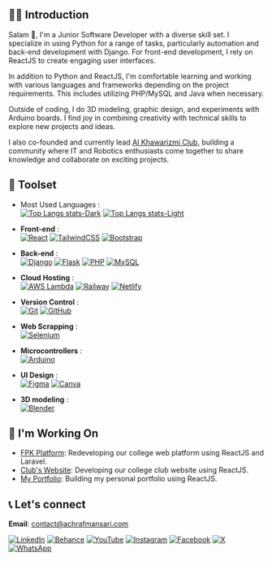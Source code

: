 ## 👨‍💼 Introduction

Salam 👋, I'm a Junior Software Developer with a diverse skill set. I specialize in using Python for a range of tasks, particularly automation and back-end development with Django. For front-end development, I rely on ReactJS to create engaging user interfaces.

In addition to Python and ReactJS, I'm comfortable learning and working with various languages and frameworks depending on the project requirements. This includes utilizing PHP/MySQL and Java when necessary.

Outside of coding, I do 3D modeling, graphic design, and experiments with Arduino boards. I find joy in combining creativity with technical skills to explore new projects and ideas.

I also co-founded and currently lead [Al Khawarizmi Club](https://github.com/alkhawarizmiclub), building a community where IT and Robotics enthusiasts come together to share knowledge and collaborate on exciting projects.



## 🧰 Toolset
- Most Used Languages : <br/>
[![Top Langs stats-Dark](https://github-readme-stats.vercel.app/api/top-langs/?username=itsachrafmansari&layout=compact&langs_count=20&hide_title=true&theme=transparent&hide_border=true&text_color=ffffff#gh-dark-mode-only)](https://github.com/itsachrafmansari#gh-dark-mode-only)
[![Top Langs stats-Light](https://github-readme-stats.vercel.app/api/top-langs/?username=itsachrafmansari&layout=compact&langs_count=20&hide_title=true&theme=transparent&hide_border=true&text_color=111111#gh-light-mode-only)](https://github.com/itsachrafmansari#gh-light-mode-only)

- **Front-end** : <br/>
    [![React](https://img.shields.io/badge/-React-61DAFB?logo=react&logoColor=black&style=for-the-badge)](#)
    [![TailwindCSS](https://img.shields.io/badge/-TailwindCSS-38B2AC?logo=tailwindcss&logoColor=white&style=for-the-badge)](#)
    [![Bootstrap](https://img.shields.io/badge/-Bootstrap-7952B3?logo=bootstrap&logoColor=white&style=for-the-badge)](#)

- **Back-end** : <br/>
    [![Django](https://img.shields.io/badge/-Django-092E20?logo=django&logoColor=white&style=for-the-badge)](#)
    [![Flask](https://img.shields.io/badge/-Flask-000000?logo=flask&logoColor=white&style=for-the-badge)](#)
    [![PHP](https://img.shields.io/badge/-PHP-777BB4?logo=php&logoColor=white&style=for-the-badge)](#)
    [![MySQL](https://img.shields.io/badge/-MySQL-4479A1?logo=mysql&logoColor=white&style=for-the-badge)](#)

- **Cloud Hosting** : <br/>
    [![AWS Lambda](https://img.shields.io/badge/-AWS_Lambda-FF9900?logo=amazonaws&logoColor=white&style=for-the-badge)](#)
    [![Railway](https://img.shields.io/badge/-Railway-0B0D11?logo=railway&logoColor=white&style=for-the-badge)](#)
    [![Netlify](https://img.shields.io/badge/-Netlify-00C7B7?logo=netlify&logoColor=white&style=for-the-badge)](#)

- **Version Control** : <br/>
    [![Git](https://img.shields.io/badge/-Git-F05032?logo=git&logoColor=white&style=for-the-badge)](#)
    [![GitHub](https://img.shields.io/badge/-GitHub-181717?logo=github&logoColor=white&style=for-the-badge)](#)

- **Web Scrapping** : <br/>
    [![Selenium](https://img.shields.io/badge/-Selenium-43B02A?logo=selenium&logoColor=white&style=for-the-badge)](#)

- **Microcontrollers** : <br/>
    [![Arduino](https://img.shields.io/badge/-Arduino-00979D?logo=arduino&logoColor=white&style=for-the-badge)](#)

- **UI Design** : <br/>
    [![Figma](https://img.shields.io/badge/-Figma-F24E1E?logo=figma&logoColor=white&style=for-the-badge)](#)
    [![Canva](https://img.shields.io/badge/-Canva-00C4CC?logo=canva&logoColor=white&style=for-the-badge)](#)

- **3D modeling** : <br/>
    [![Blender](https://img.shields.io/badge/-Blender-F5792A?logo=blender&logoColor=white&style=for-the-badge)](#)



## 🚧 I'm Working On
- [FPK Platform](https://github.com/alkhawarizmiclub/fpk_platform): Redeveloping our college web platform using ReactJS and Laravel.
- [Club's Website](https://github.com/alkhawarizmiclub/alkhawarizmiclub.github.io): Developing our college club website using ReactJS.
- [My Portfolio](https://github.com/itsachrafmansari/achrafmansari.github.io): Building my personal portfolio using ReactJS.



## 📞 Let's connect
**Email**: [contact@achrafmansari.com](mailto:contact@achrafmansari.com)
  
[![LinkedIn](https://img.shields.io/badge/-LinkedIn-0A66C2?logo=linkedin&logoColor=white&style=for-the-badge)](https://www.linkedin.com/in/itsachrafmansari)
[![Behance](https://img.shields.io/badge/-Behance-1769FF?logo=behance&logoColor=white&style=for-the-badge)](https://www.behance.net/itsachrafmansari)
[![YouTube](https://img.shields.io/badge/-YouTube-FF0000?logo=youtube&logoColor=white&style=for-the-badge)](https://www.youtube.com/c/itsachrafmansari?sub_confirmation=1)
[![Instagram](https://img.shields.io/badge/-Instagram-E4405F?logo=instagram&logoColor=white&style=for-the-badge)](https://www.instagram.com/itsachrafmansari)
[![Facebook](https://img.shields.io/badge/-Facebook-0866FF?logo=facebook&logoColor=white&style=for-the-badge)](https://www.facebook.com/itsachrafmansari)
[![X](https://img.shields.io/badge/-Twitter-1DA1F2?logo=x&logoColor=white&style=for-the-badge)](https://twitter.com/MansariAchraf)
[![WhatsApp](https://img.shields.io/badge/-whatsapp-25D366?logo=whatsapp&logoColor=white&style=for-the-badge)](https://wa.me/message/Q7BKINQ7EMBPE1)
